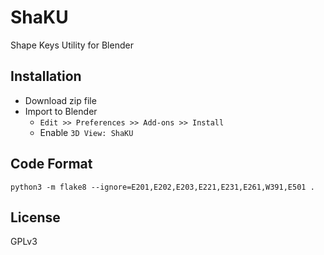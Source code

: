 # ShaKU

Shape Keys Utility for Blender

## Installation

* Download zip file
* Import to Blender
  * `Edit >> Preferences >> Add-ons >> Install`
  * Enable `3D View: ShaKU`

## Code Format

```
python3 -m flake8 --ignore=E201,E202,E203,E221,E231,E261,W391,E501 .
```

## License

GPLv3

